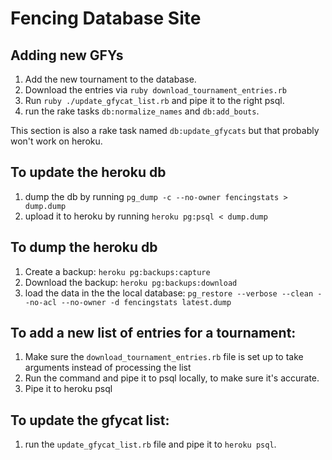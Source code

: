 # Fencing Database Site

## Adding new GFYs

1. Add the new tournament to the database.
2. Download the entries via `ruby download_tournament_entries.rb`
2. Run `ruby ./update_gfycat_list.rb` and pipe it to the right psql.
3. run the rake tasks `db:normalize_names` and `db:add_bouts`.

This section is also a rake task named `db:update_gfycats` but that probably won't work on heroku.

## To update the heroku db

1. dump the db by running `pg_dump -c --no-owner fencingstats > dump.dump`
2. upload it to heroku by running `heroku pg:psql < dump.dump`

## To dump the heroku db

1. Create a backup: `heroku pg:backups:capture`
2. Download the backup: `heroku pg:backups:download`
3. load the data in the the local database: `pg_restore --verbose --clean --no-acl --no-owner -d fencingstats latest.dump`

## To add a new list of entries for a tournament:
1. Make sure the `download_tournament_entries.rb` file is set up to take arguments instead of processing the list
2. Run the command and pipe it to psql locally, to make sure it's accurate.
3. Pipe it to heroku psql

## To update the gfycat list:
1. run the `update_gfycat_list.rb` file and pipe it to `heroku psql`.
